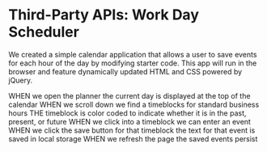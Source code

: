 # Third-Party APIs: Work Day Scheduler

We created a simple calendar application that allows a user to save events for each hour of the day by modifying starter code. This app will run in the browser and feature dynamically updated HTML and CSS powered by jQuery.

WHEN we open the planner the current day is displayed at the top of the calendar
WHEN we scroll down we find a timeblocks for standard business hours
THE timeblock is color coded to indicate whether it is in the past, present, or future
WHEN we click into a timeblock we can enter an event
WHEN we click the save button for that timeblock the text for that event is saved in local storage
WHEN we refresh the page the saved events persist
 